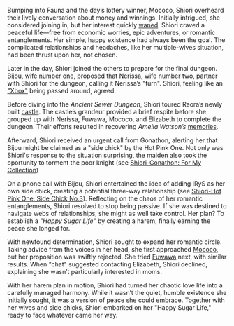 Bumping into Fauna and the day’s lottery winner, Mococo, Shiori overheard their lively conversation about money and winnings. Initially intrigued, she considered joining in, but her interest quickly [waned](https://www.youtube.com/live/BlDRaNhYZxk?feature=shared\&t=443). Shiori craved a peaceful life—free from economic worries, epic adventures, or romantic entanglements. Her simple, happy existence had always been the goal. The complicated relationships and headaches, like her multiple-wives situation, had been thrust upon her, not chosen.

Later in the day, Shiori joined the others to prepare for the final dungeon. Bijou, wife number one, proposed that Nerissa, wife number two, partner with Shiori for the dungeon, calling it Nerissa’s "turn". Shiori, feeling like an ["Xbox"](https://www.youtube.com/live/BlDRaNhYZxk?feature=shared\&t=1972) being passed around, agreed.

Before diving into the *Ancient Sewer Dungeon*, Shiori toured Raora’s newly built [castle](https://www.youtube.com/live/BlDRaNhYZxk?feature=shared\&t=2112). The castle’s grandeur provided a brief respite before she grouped up with Nerissa, Fuwawa, Mococo, and Elizabeth to complete the dungeon. Their efforts resulted in recovering *Amelia Watson’s* [memories](https://www.youtube.com/live/BlDRaNhYZxk?feature=shared\&t=5872).

Afterward, Shiori received an urgent call from Gonathon, alerting her that Bijou might be claimed as a "side chick" by the Hot Pink One. Not only was Shiori's response to the situation surprising, the maiden also took the oportunity to torment the poor knight (see [Shiori-Gonathon: For My Collection](#edge:gonathon-g-shiori-nyavella-top-1-top-2))

On a phone call with Bijou, Shiori entertained the idea of adding IRyS as her own side chick, creating a potential three-way relationship (see [Shiori-Hot Pink One: Side Chick No.3](#edge:shiori-nyavella-hot-pink-one-right-4-top-0)). Reflecting on the chaos of her romantic entanglements, Shiori resolved to stop being passive. If she was destined to navigate webs of relationships, she might as well take control. Her plan? To establish a *"Happy Sugar Life"* by creating a harem, finally earning the peace she longed for.

With newfound determination, Shiori sought to expand her romantic circle. Taking advice from the voices in her head, she first approached [Mococo](https://www.youtube.com/live/BlDRaNhYZxk?feature=shared\&t=8479), but her proposition was swiftly rejected. She tried [Fuwawa](https://www.youtube.com/live/BlDRaNhYZxk?feature=shared\&t=8620) next, with similar results. When "chat" suggested contacting Elizabeth, Shiori declined, explaining she wasn’t particularly interested in moms.

With her harem plan in motion, Shiori had turned her chaotic love life into a carefully managed harmony. While it wasn’t the quiet, humble existence she initially sought, it was a version of peace she could embrace. Together with her wives and side chicks, Shiori embarked on her "Happy Sugar Life," ready to face whatever came her way.
